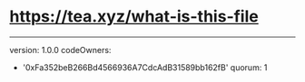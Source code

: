 # https://tea.xyz/what-is-this-file
---
version: 1.0.0
codeOwners:
  - '0xFa352beB266Bd4566936A7CdcAdB31589bb162fB'
quorum: 1
